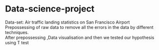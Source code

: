 # Data-science-project
Data-set: Air traffic landing statistics on San Francisco Airport<br>
Prepossessing of raw data to remove all the errors in the data by different techniques.<br>
After prepossessing ,Data visualisation and then we tested our hypothesis using T test<br>
